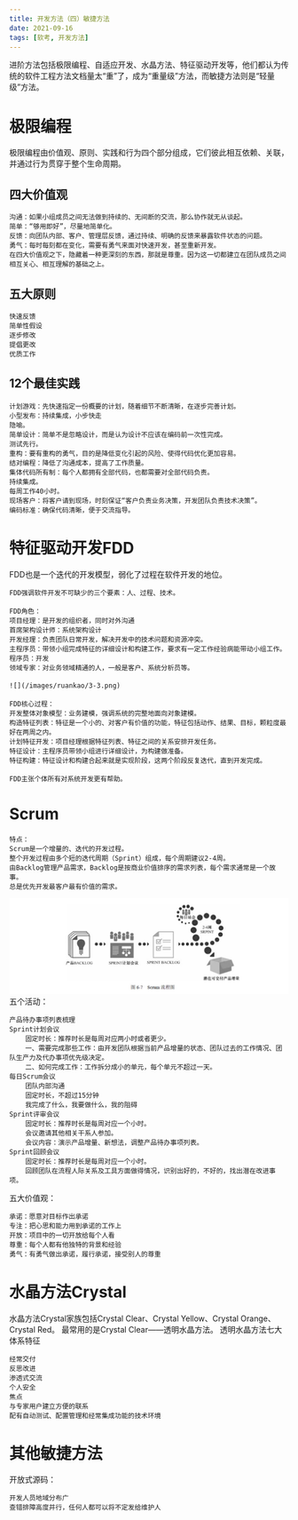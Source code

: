 ```yaml
---
title: 开发方法（四）敏捷方法
date: 2021-09-16
tags: [软考, 开发方法]
---
```


进阶方法包括极限编程、自适应开发、水晶方法、特征驱动开发等，他们都认为传统的软件工程方法文档量太“重”了，成为“重量级”方法，而敏捷方法则是“轻量级”方法。

# 极限编程
极限编程由价值观、原则、实践和行为四个部分组成，它们彼此相互依赖、关联，并通过行为贯穿于整个生命周期。
## 四大价值观
```
沟通：如果小组成员之间无法做到持续的、无间断的交流，那么协作就无从谈起。
简单：“够用即好”，尽量地简单化。
反馈：向团队内部、客户、管理层反馈，通过持续、明确的反馈来暴露软件状态的问题。
勇气：每时每刻都在变化，需要有勇气来面对快速开发，甚至重新开发。
在四大价值观之下，隐藏着一种更深刻的东西，那就是尊重。因为这一切都建立在团队成员之间相互关心、相互理解的基础之上。
```
## 五大原则
```
快速反馈
简单性假设
逐步修改
提倡更改
优质工作
```
## 12个最佳实践
```
计划游戏：先快速指定一份概要的计划，随着细节不断清晰，在逐步完善计划。
小型发布：持续集成，小步快走
隐喻。
简单设计：简单不是忽略设计，而是认为设计不应该在编码前一次性完成。
测试先行。
重构：要有重构的勇气，目的是降低变化引起的风险、使得代码优化更加容易。
结对编程：降低了沟通成本，提高了工作质量。
集体代码所有制：每个人都拥有全部代码，也都需要对全部代码负责。
持续集成。
每周工作40小时。
现场客户：将客户请到现场，时刻保证“客户负责业务决策，开发团队负责技术决策”。
编码标准：确保代码清晰，便于交流指导。
```

# 特征驱动开发FDD

FDD也是一个迭代的开发模型，弱化了过程在软件开发的地位。

```
FDD强调软件开发不可缺少的三个要素：人、过程、技术。

FDD角色：
项目经理：是开发的组织者，同时对外沟通
首席架构设计师：系统架构设计
开发经理：负责团队日常开发，解决开发中的技术问题和资源冲突。
主程序员：带领小组完成特征的详细设计和构建工作，要求有一定工作经验病能带动小组工作。
程序员：开发
领域专家：对业务领域精通的人，一般是客户、系统分析员等。

![](/images/ruankao/3-3.png)

FDD核心过程：
开发整体对象模型：业务建模，强调系统的完整地面向对象建模。
构造特征列表：特征是一个小的、对客户有价值的功能，特征包括动作、结果、目标，颗粒度最好在两周之内。
计划特征开发：项目经理根据特征列表、特征之间的关系安排开发任务。
特征设计：主程序员带领小组进行详细设计，为构建做准备。
特征构建：特征设计和构建合起来就是实现阶段，这两个阶段反复迭代，直到开发完成。

FDD主张个体所有对系统开发更有帮助。
```

# Scrum
```
特点：
Scrum是一个增量的、迭代的开发过程。
整个开发过程由多个短的迭代周期（Sprint）组成，每个周期建议2-4周。
由Backlog管理产品需求，Backlog是按商业价值排序的需求列表，每个需求通常是一个故事。
总是优先开发最客户最有价值的需求。
```
![](/images/ruankao/3-4.png)
五个活动：
```
产品待办事项列表梳理
Sprint计划会议
    固定时长：推荐时长是每周对应两小时或者更少。
    一、需要完成那些工作：由开发团队根据当前产品增量的状态、团队过去的工作情况、团队生产力及代办事项优先级决定。
    二、如何完成工作：工作拆分成小的单元，每个单元不超过一天。
每日Scrum会议
    团队内部沟通
    固定时长，不超过15分钟
    我完成了什么，我要做什么，我的阻碍
Sprint评审会议
    固定时长：推荐时长是每周对应一个小时。
    会议邀请其他相关干系人参加。
    会议内容：演示产品增量、新想法，调整产品待办事项列表。
Sprint回顾会议
    固定时长：推荐时长是每周对应一个小时。
    回顾团队在流程人际关系及工具方面做得情况，识别出好的，不好的，找出潜在改进事项。
```
五大价值观：
```
承诺：愿意对目标作出承诺
专注：把心思和能力用到承诺的工作上
开放：项目中的一切开放给每个人看
尊重：每个人都有他独特的背景和经验
勇气：有勇气做出承诺，履行承诺，接受别人的尊重
```

# 水晶方法Crystal
水晶方法Crystal家族包括Crystal Clear、Crystal Yellow、Crystal Orange、Crystal Red。
最常用的是Crystal Clear——透明水晶方法。
透明水晶方法七大体系特征
```
经常交付
反思改进
渗透式交流
个人安全
焦点
与专家用户建立方便的联系
配有自动测试、配置管理和经常集成功能的技术环境
```

# 其他敏捷方法

开放式源码：
```
开发人员地域分布广
查错排障高度并行，任何人都可以将不定发给维护人
```